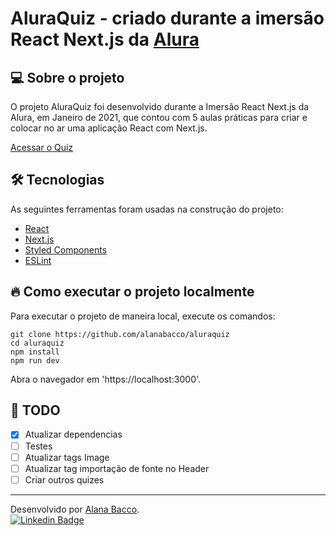 # AluraQuiz - criado durante a imersão React Next.js da [Alura](https://www.alura.com.br/)

## 💻 Sobre o projeto

O projeto AluraQuiz foi desenvolvido durante a Imersão React Next.js da Alura, em Janeiro de 2021, que contou com 5 aulas práticas para criar e colocar no ar uma aplicação React com Next.js.

[Acessar o Quiz](https://aluraquiz.alanabacco.vercel.app/)

## 🛠 Tecnologias

As seguintes ferramentas foram usadas na construção do projeto:

- [React](https://pt-br.reactjs.org/)
- [Next.js](https://nextjs.org/)
- [Styled Components](https://styled-components.com/)
- [ESLint](https://eslint.org/)

## 🔥 Como executar o projeto localmente

Para executar o projeto de maneira local, execute os comandos:

```shell
git clone https://github.com/alanabacco/aluraquiz
cd aluraquiz
npm install
npm run dev
```

Abra o navegador em 'https://localhost:3000'.

## 🚧 TODO

- [x] Atualizar dependencias
- [ ] Testes
- [ ] Atualizar tags Image
- [ ] Atualizar tag importação de fonte no Header
- [ ] Criar outros quizes

---

Desenvolvido por [Alana Bacco](https://github.com/alanabacco). <br />
[![Linkedin Badge](https://img.shields.io/badge/-Linkedin-blue?style=flat-square&logo=Linkedin&logoColor=white&link=https://www.linkedin.com/in/alana-bacco/)](https://www.linkedin.com/in/alana-bacco/)
